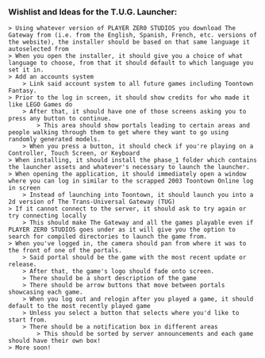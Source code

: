 ### Wishlist and Ideas for the T.U.G. Launcher:

    > Using whatever version of PLAYER ZER0 STUDIOS you download The Gateway from (i.e. from the English, Spanish, French, etc. versions of the website), the installer should be based on that same language it autoselected from
    > When you open the installer, it should give you a choice of what language to choose, from that it should default to which language you set it in.
    > Add an accounts system
        > Link said account system to all future games including Toontown Fantasy.
    > Prior to the log in screen, it should show credits for who made it like LEGO Games do
        > After that, it should have one of those screens asking you to press any button to continue.
            > This area should show portals leading to certain areas and people walking through them to get where they want to go using randomly generated models.
        > When you press a button, it should check if you're playing on a Controller, Touch Screen, or Keyboard
    > When installing, it should install the phase_1 folder which contains the launcher assets and whatever's necessary to launch the launcher.
    > When opening the application, it should immediately open a window where you can log in similar to the scrapped 2003 Toontown Online log in screen
        > Instead of launching into Toontown, it should launch you into a 2d version of The Trans-Universal Gateway (TUG)
    > If it cannot connect to the server, it should ask to try again or try connecting locally
        > This should make The Gateway and all the games playable even if PLAYER ZER0 STUDIOS goes under as it will give you the option to search for compiled directories to launch the game from.
    > When you've logged in, the camera should pan from where it was to the front of one of the portals.
        > Said portal should be the game with the most recent update or release.
        > After that, the game's logo should fade onto screen.
        > There should be a short description of the game
        > There should be arrow buttons that move between portals showcasing each game.
        > When you log out and relogin after you played a game, it should default to the most recently played game
        > Unless you select a button that selects where you'd like to start from.
        > There should be a notification box in different areas
            > This should be sorted by server announcements and each game should have their own box!
    > More soon!